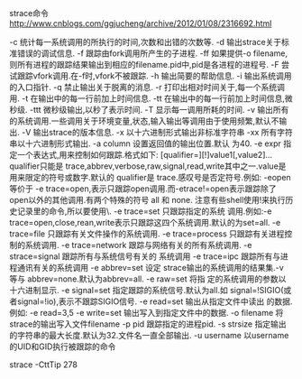 strace命令
http://www.cnblogs.com/ggjucheng/archive/2012/01/08/2316692.html


-c 统计每一系统调用的所执行的时间,次数和出错的次数等.
-d 输出strace关于标准错误的调试信息.
-f 跟踪由fork调用所产生的子进程.
-ff 如果提供-o filename,则所有进程的跟踪结果输出到相应的filename.pid中,pid是各进程的进程号.
-F 尝试跟踪vfork调用.在-f时,vfork不被跟踪.
-h 输出简要的帮助信息.
-i 输出系统调用的入口指针.
-q 禁止输出关于脱离的消息.
-r 打印出相对时间关于,每一个系统调用.
-t 在输出中的每一行前加上时间信息.
-tt 在输出中的每一行前加上时间信息,微秒级.
-ttt 微秒级输出,以秒了表示时间.
-T 显示每一调用所耗的时间.
-v 输出所有的系统调用.一些调用关于环境变量,状态,输入输出等调用由于使用频繁,默认不输出.
-V 输出strace的版本信息.
-x 以十六进制形式输出非标准字符串
-xx 所有字符串以十六进制形式输出.
-a column
设置返回值的输出位置.默认 为40.
-e expr
指定一个表达式,用来控制如何跟踪.格式如下:
[qualifier=][!]value1[,value2]...
qualifier只能是 trace,abbrev,verbose,raw,signal,read,write其中之一.value是用来限定的符号或数字.默认的 qualifier是 trace.感叹号是否定符号.例如:
-eopen等价于 -e trace=open,表示只跟踪open调用.而-etrace!=open表示跟踪除了open以外的其他调用.有两个特殊的符号 all 和 none.
注意有些shell使用!来执行历史记录里的命令,所以要使用\\.
-e trace=set
只跟踪指定的系统 调用.例如:-e trace=open,close,rean,write表示只跟踪这四个系统调用.默认的为set=all.
-e trace=file
只跟踪有关文件操作的系统调用.
-e trace=process
只跟踪有关进程控制的系统调用.
-e trace=network
跟踪与网络有关的所有系统调用.
-e strace=signal
跟踪所有与系统信号有关的 系统调用
-e trace=ipc
跟踪所有与进程通讯有关的系统调用
-e abbrev=set
设定 strace输出的系统调用的结果集.-v 等与 abbrev=none.默认为abbrev=all.
-e raw=set
将指 定的系统调用的参数以十六进制显示.
-e signal=set
指定跟踪的系统信号.默认为all.如 signal=!SIGIO(或者signal=!io),表示不跟踪SIGIO信号.
-e read=set
输出从指定文件中读出 的数据.例如:
-e read=3,5
-e write=set
输出写入到指定文件中的数据.
-o filename
将strace的输出写入文件filename
-p pid
跟踪指定的进程pid.
-s strsize
指定输出的字符串的最大长度.默认为32.文件名一直全部输出.
-u username
以username 的UID和GID执行被跟踪的命令


strace -CttTip 278